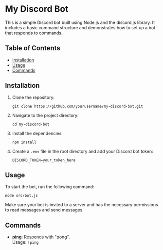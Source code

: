 # My Discord Bot

This is a simple Discord bot built using Node.js and the discord.js library. It includes a basic command structure and demonstrates how to set up a bot that responds to commands.

## Table of Contents
- [Installation](#installation)
- [Usage](#usage)
- [Commands](#commands)

## Installation

1. Clone the repository:
   ```
   git clone https://github.com/yourusername/my-discord-bot.git
   ```
2. Navigate to the project directory:
   ```
   cd my-discord-bot
   ```
3. Install the dependencies:
   ```
   npm install
   ```
4. Create a `.env` file in the root directory and add your Discord bot token:
   ```
   DISCORD_TOKEN=your_token_here
   ```

## Usage

To start the bot, run the following command:
```
node src/bot.js
```

Make sure your bot is invited to a server and has the necessary permissions to read messages and send messages.

## Commands

- **ping**: Responds with "pong".  
  Usage: `!ping`
